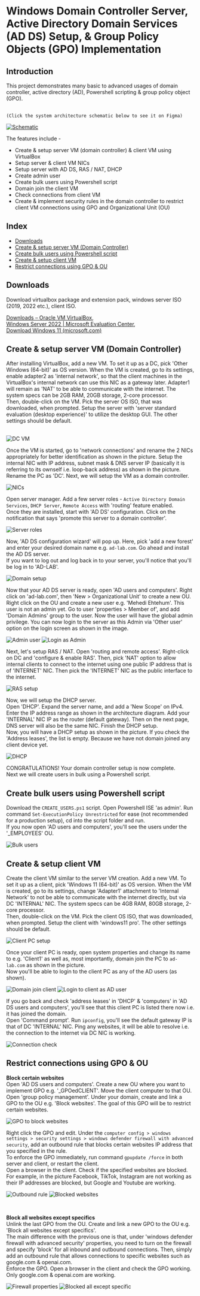 <h1>Windows Domain Controller Server, Active Directory Domain Services (AD DS) Setup, & Group Policy Objects (GPO) Implementation</h1>

<h2>Introduction</h2>
This project demonstrates many basic to advanced usages of domain controller, active directory (AD), Powershell scripting & group policy object (GPO).
</br></br>

`(Click the system architecture schematic below to see it on Figma)`

[![Schematic](https://github.com/MehediEhteshum/adds-gpo/blob/main/screenshots/Screenshot%202023-09-19%20172551.png)](https://www.figma.com/file/rFRTPwspiE9JIS8MRxIHc1/Windows-Domain-Controller-(Active-Directory-DS)-Schematic?type=whiteboard&node-id=0%3A1&t=cPZLwiZedmpp0mul-1)

The features include -

- Create & setup server VM (domain controller) & client VM using VirtualBox
- Setup server & client VM NICs
- Setup server with AD DS, RAS / NAT, DHCP
- Create admin user
- Create bulk users using Powershell script
- Domain join the client VM
- Check connections from client VM
- Create & implement security rules in the domain controller to restrict client VM connections using GPO and Organizational Unit (OU)

<h2>Index</h2>

- [Downloads](#downloads)
- [Create & setup server VM (Domain Controller)](#create--setup-server-vm-domain-controller)
- [Create bulk users using Powershell script](#create-bulk-users-using-powershell-script)
- [Create & setup client VM](#create--setup-client-vm)
- [Restrict connections using GPO & OU](#restrict-connections-using-gpo--ou)

<h2>Downloads</h2>
Download virtualbox package and extension pack, windows server ISO (2019, 2022 etc.), client ISO.
</br>

[Downloads – Oracle VM VirtualBox](https://www.virtualbox.org/wiki/Downloads),</br>
[Windows Server 2022 | Microsoft Evaluation Center](https://www.microsoft.com/en-us/evalcenter/download-windows-server-2022),</br>
[Download Windows 11 (microsoft.com)](https://www.microsoft.com/en-ca/software-download/windows11)</br>

<h2>Create & setup server VM (Domain Controller)</h2>
After installing VirtualBox, add a new VM. To set it up as a DC, pick 'Other Windows (64-bit)' as OS version. When the VM is created, go to its settings, enable adapter2 as 'internal network', so that the client machines in the VirtualBox's internal network can use this NIC as a gateway later. Adapter1 will remain as 'NAT' to be able to communicate with the internet. The system specs can be 2GB RAM, 20GB storage, 2-core processor.</br>
Then, double-click on the VM. Pick the server OS ISO, that was downloaded, when prompted. Setup the server with 'server standard evaluation (desktop experience)' to utilize the desktop GUI. The other settings should be default.
</br></br>

![DC VM](https://github.com/MehediEhteshum/adds-gpo/blob/main/screenshots/Screenshot%202023-09-17%20235927.png)

Once the VM is started, go to 'network connections' and rename the 2 NICs appropriately for better identification as shown in the picture. Setup the internal NIC with IP address, subnet mask & DNS server IP (basically it is referring to its ownself i.e. loop-back address) as shown in the picture.</br>
Rename the PC as 'DC'. Next, we will setup the VM as a domain controller.
</br>

![NICs](https://github.com/MehediEhteshum/adds-gpo/blob/main/screenshots/Screenshot%202023-09-18%20154140.png)

Open server manager. Add a few server roles - `Active Directory Domain Services`, `DHCP Server`, `Remote Access` with 'routing' feature enabled.</br>
Once they are installed, start with 'AD DS' configuration. Click on the notification that says 'promote this server to a domain controller'. 
</br>

![Server roles](https://github.com/MehediEhteshum/adds-gpo/blob/main/screenshots/Screenshot%202023-09-18%20161028.png)

Now, 'AD DS configuration wizard' will pop up. Here, pick 'add a new forest' and enter your desired domain name e.g. `ad-lab.com`. Go ahead and install the AD DS server.</br>
If you want to log out and log back in to your server, you'll notice that you'll be log in to 'AD-LAB'.
</br>

![Domain setup](https://github.com/MehediEhteshum/adds-gpo/blob/main/screenshots/Screenshot%202023-09-18%20170637.png)

Now that your AD DS server is ready, open 'AD users and computers'. Right click on 'ad-lab.com', then 'New > Organizational Unit' to create a new OU.</br>
Right click on the OU and create a new user e.g. 'Mehedi Ehtehum'. This user is not an admin yet. Go to user 'properties > Member of', and add 'Domain Admins' group to the user.
Now the user will have the global admin privilege. You can now login to the server as this Admin via 'Other user' option on the login screen as shown in the image.
</br>

![Admin user](https://github.com/MehediEhteshum/adds-gpo/blob/main/screenshots/Screenshot%202023-09-18%20172316.png)
![Login as Admin](https://github.com/MehediEhteshum/adds-gpo/blob/main/screenshots/Screenshot%202023-09-18%20172757.png)

Next, let's setup RAS / NAT. Open 'routing and remote access'. Right-click on DC and 'configure & enable RAS'. Then, pick 'NAT' option to allow internal clients to connect to the internet using one public IP address that is of 'INTERNET' NIC. Then pick the 'INTERNET' NIC as the public interface to the internet.</br>

![RAS setup](https://github.com/MehediEhteshum/adds-gpo/blob/main/screenshots/Screenshot%202023-09-18%20173247.png)

Now, we will setup the DHCP server.</br>
Open 'DHCP'. Expand the server name, and add a 'New Scope' on IPv4. Enter the IP address range as shown in the architecture diagram. Add your 'INTERNAL' NIC IP as the router (default gateway). Then on the next page, DNS server will also be the same NIC. Finish the DHCP setup.</br>
Now, you will have a DHCP setup as shown in the picture. If you check the 'Address leases', the list is empty. Because we have not domain joined any client device yet.
</br>

![DHCP](https://github.com/MehediEhteshum/adds-gpo/blob/main/screenshots/Screenshot%202023-09-18%20173915.png)

CONGRATULATIONS! Your domain controller setup is now complete.</br>
Next we will create users in bulk using a Powershell script.

<h2>Create bulk users using Powershell script</h2>

Download the `CREATE_USERS.ps1` script. Open Powershell ISE 'as admin'. Run command `Set-ExecutionPolicy Unrestricted` for ease (not recommended for a production setup), cd into the script folder and run.</br>
If you now open 'AD users and computers', you'll see the users under the '_EMPLOYEES' OU.
</br>

![Bulk users](https://github.com/MehediEhteshum/adds-gpo/blob/main/screenshots/Screenshot%202023-09-18%20175949.png)

<h2>Create & setup client VM</h2>

Create the client VM similar to the server VM creation. Add a new VM. To set it up as a client, pick 'Windows 11 (64-bit)' as OS version. When the VM is created, go to its settings, change 'Adapter1' attachment to 'Internal Network' to not be able to communicate with the internet directly, but via DC 'INTERNAL' NIC. The system specs can be 4GB RAM, 80GB storage, 2-core processor.</br>
Then, double-click on the VM. Pick the client OS ISO, that was downloaded, when prompted. Setup the client with 'windows11 pro'. The other settings should be default.
</br>

![Client PC setup](https://github.com/MehediEhteshum/adds-gpo/blob/main/screenshots/Screenshot%202023-09-18%20190845.png)

Once your client PC is ready, open system properties and change its name to e.g. 'Client1' as well as, most importantly, domain join the PC to `ad-lab.com` as shown in the picture.</br>
Now you'll be able to login to the client PC as any of the AD users (as shown).</br>

![Domain join client](https://github.com/MehediEhteshum/adds-gpo/blob/main/screenshots/Screenshot%202023-09-18%20204835.png)
![Login to client as AD user](https://github.com/MehediEhteshum/adds-gpo/blob/main/screenshots/Screenshot%202023-09-18%20205458.png)

If you go back and check 'address leases' in 'DHCP' & 'computers' in 'AD DS users and computers', you'll see that this client PC is listed there now i.e. it has joined the domain.</br>
Open 'Command prompt'. Run `ipconfig`, you'll see the default gateway IP is that of DC 'INTERNAL' NIC. Ping any websites, it will be able to resolve i.e. the connection to the internet via DC NIC is working.
</br>

![Connection check](https://github.com/MehediEhteshum/adds-gpo/blob/main/screenshots/Screenshot%202023-09-18%20210023.png)

<h2>Restrict connections using GPO & OU</h2>

**Block certain websites**</br>
Open 'AD DS users and computers'. Create a new OU where you want to implement GPO e.g. '_GPOedCLIENT'. Move the client computer to that OU.</br>
Open 'group policy management'. Under your domain, create and link a GPO to the OU e.g. 'Block websites'. The goal of this GPO will be to restrict certain websites.
</br>

![GPO to block websites](https://github.com/MehediEhteshum/adds-gpo/blob/main/screenshots/Screenshot%202023-09-18%20223151.png)

Right click the GPO and edit. Under the `computer config > windows settings > security settings > windows defender firewall with advanced security`, add an outbound rule that blocks certain websites IP address that you specified in the rule.</br>
To enforce the GPO immediately, run command `gpupdate /force` in both server and client, or restart the client.</br>
Open a browser in the client. Check if the specified websites are blocked. For example, in the picture Facebook, TikTok, Instagram are not working as their IP addresses are blocked, but Google and Youtube are working.
</br>

![Outbound rule](https://github.com/MehediEhteshum/adds-gpo/blob/main/screenshots/Screenshot%202023-09-18%20223331.png)
![Blocked websites](https://github.com/MehediEhteshum/adds-gpo/blob/main/screenshots/Screenshot%202023-09-18%20225135.png)

</br>

**Block all websites except specifics**</br>
Unlink the last GPO from the OU. Create and link a new GPO to the OU e.g. 'Block all websites except specifics'. </br>
The main difference with the previous one is that, under 'windows defender firewall with advanced security' properties, you need to turn on the firewall and specify 'block' for all inbound and outbound connections. Then, simply add an outbound rule that allows connections to specific websites such as google.com & openai.com.</br>
Enforce the GPO. Open a browser in the client and check the GPO working. Only google.com & openai.com are working.
</br>

![Firewall properties](https://github.com/MehediEhteshum/adds-gpo/blob/main/screenshots/Screenshot%202023-09-19%20223510.png)
![Blocked all except specific](https://github.com/MehediEhteshum/adds-gpo/blob/main/screenshots/Screenshot%202023-09-19%20001443.png)
